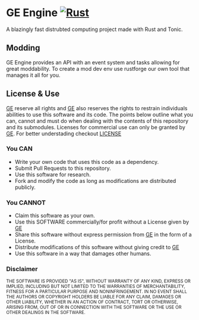 # GE Engine [![Rust](https://github.com/GrandEngineering/engine/actions/workflows/rust.yml/badge.svg)](https://github.com/GrandEngineering/engine/actions/workflows/rust.yml)
A blazingly fast distrubted computing project made with Rust and Tonic.

## Modding
GE Engine provides an API with an event system and tasks allowing for great moddability. To create a mod dev env use rustforge our own tool that manages it all for you.

## License & Use
[GE](https://github.com/GrandEngineering) reserve all rights and [GE](https://github.com/GrandEngineering) also reserves the rights to restrain individuals abilities to use this software and its code. The points below outline what you can, cannot and must do when dealing with the
contents of this repository and its submodules. Licenses for commercial use can only be granted by [GE](https://github.com/GrandEngineering).
For better understading checkout [LICENSE](https://github.com/GrandEngineering/engine/blob/main/LICENSE.md)
### You CAN
* Write your own code that uses this code as a dependency.
* Submit Pull Requests to this repository.
* Use this software for research.
* Fork and modify the code as long as modifications are distributed publicly.

### You CANNOT
* Claim this software as your own.
* Use this SOFTWARE commercially/for profit without a License given by [GE](https://github.com/GrandEngineering)
* Share this software without express permission from [GE](https://github.com/GrandEngineering) in the form of a License.
* Distribute modifications of this software without giving credit to [GE](https://github.com/GrandEngineering)
* Use this software in a way that damages other humans.

### Disclaimer
<sub>
THE SOFTWARE IS PROVIDED "AS IS", WITHOUT WARRANTY OF ANY KIND, EXPRESS OR
IMPLIED, INCLUDING BUT NOT LIMITED TO THE WARRANTIES OF MERCHANTABILITY,
FITNESS FOR A PARTICULAR PURPOSE AND NONINFRINGEMENT. IN NO EVENT SHALL THE
AUTHORS OR COPYRIGHT HOLDERS BE LIABLE FOR ANY CLAIM, DAMAGES OR OTHER
LIABILITY, WHETHER IN AN ACTION OF CONTRACT, TORT OR OTHERWISE, ARISING FROM,
OUT OF OR IN CONNECTION WITH THE SOFTWARE OR THE USE OR OTHER DEALINGS IN THE
SOFTWARE.
</sub>
